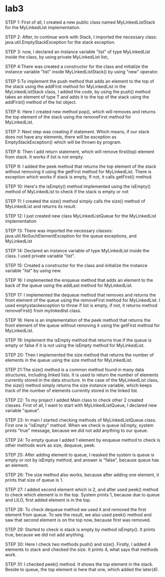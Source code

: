 # lab3
STEP 1: First of all, I created a new public class named MyLinkedListStack for the MyLinkedList implementation. 

STEP 2: After, to continue work with Stack, I imported the necessary class: java.util.EmptyStackException for the stack exception.

STEP 3: now, I declared an instance variable "list" of type MyLinkedList inside the class, by using private MyLinkedList<T> list;.

STEP 4:There was created a constructor for the class and initialize the instance variable "list" inside MyLinkedListStack() by using "new" operator.
  
STEP 5:To implement the push method that adds an element to the top of the stack using the addFirst method for MyLinkedList in the MyLinkedListStack class, I added the code, by using the push() method takes an element of type T and adds it to the top of the stack using the addFirst() method of the list object.

STEP 6: Here I created new method pop(), which will removes and returns the top element of the stack using the removeFirst method for MyLinkedList.
  
STEP 7: Next step was creating if statement. Which means, if our stack does not have any elements, there will be exception as EmptyStackException() which will be thrown by program.

STEP 8: Then I add return statement, which will remove first(top) element from stack. It works if list is not empty.

STEP 9: I added the peek method that returns the top element of the stack without removing it using the getFirst method for MyLinkedList.
There is exception which works if stack is empty, If not, it calls getFirst() method.

STEP 10:  Here's the isEmpty() method implemented using the isEmpty() method of MyLinkedList to check if the stack is empty or not

STEP 11: I created the size() method simply calls the size() method of MyLinkedList and returns its result.

STEP 12: I just created new class MyLinkedListQueue<T> for the MyLinkedList implementation

STEP 13: There was imported the necessary classes: java.util.NoSuchElementException for the queue exceptions, and MyLinkedList

STEP 14: Declared an instance variable of type MyLinkedList inside the class. I used private variable "list".
  
STEP 15: Created a constructor for the class and initialize the instance variable "list" by using new.
  
STEP 16: I implemented the enqueue method that adds an element to the back of the queue using the addLast method for MyLinkedList.
  
STEP 17: I implemented the dequeue method that removes and returns the front element of the queue using the removeFirst method for MyLinkedList. I used emptystackexception to throw if list is empty, if not, it returns method removeFirst() from mylinkedlist class.  
  
STEP 18: Here is an implementation of the peek method that returns the front element of the queue without removing it using the getFirst method for MyLinkedList.  

STEP 19: Implement the isEmpty method that returns true if the queue is empty or false if it is not using the isEmpty method for MyLinkedList.
  
STEP 20: Then I implemented the size method that returns the number of elements in the queue using the size method for MyLinkedList.
  
STEP 21:The size() method is a common method found in many data structures, including linked lists. It is used to return the number of elements currently stored in the data structure.
In the case of the MyLinkedList class, the size() method simply returns the size instance variable, which keeps track of the number of elements currently stored in the linked list.

STEP 22: To my project I added Main class to check other 2 created classes. First of all, I want to start with MyLinkedListQueue, I declared new variable "queue".

STEP 23: In main I started checking methods of MyLinkedListQueue class. First one is "isEmpty" method. When we check is queue isEmpty, system prints "true" message, because we did not add anything to our queue.
  
STEP 24: To empty queue I added 1 element by enqueue method to check is other methods work as size, dequeue, peek.
  
STEP 25: After adding element to queue, I reasked the system is queue is empty or not by isEmpty method, and answer is "false", because queue has an element.
  
STEP 26: The size method also works, because after adding one element, it prints that size of queue is 1.
  
STEP 27: I added second element which is 2, and after used peek() method to check which element is in the top. System prints 1, because due to queue and LILO, first added element is in the top.
  
STEP 28: To check dequeue method we used it and removed the first element from queue. To see the result, we also used peek() method and saw that second element is on the top now, because first was removed.

STEP 29: Started to check is stack is empty by method isEmpty(). It prints true, because we did not add anything.
  
STEP 30: Here I check two methods push() and size(). Firstly, I added 4 elements to stack and checked the size. It prints 4, what says that methods work.
  
STEP 31: I checked peek() method. It shows the top element in the stack. Beside to queue, the top element is here that one, which added the later(4).
